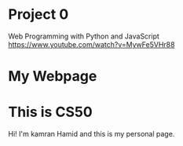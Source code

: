 # Project 0

Web Programming with Python and JavaScript
https://www.youtube.com/watch?v=MywFe5VHr88
# My Webpage

This is CS50
===

Hi! I'm kamran Hamid and this is my personal page.
